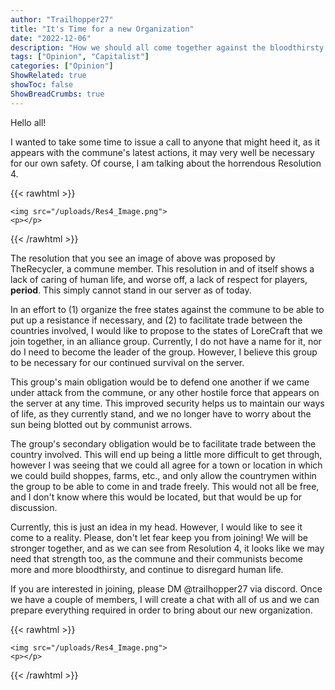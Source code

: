 ```yaml
---
author: "Trailhopper27"
title: "It's Time for a new Organization"
date: "2022-12-06"
description: "How we should all come together against the bloodthirsty communists"
tags: ["Opinion", "Capitalist"]
categories: ["Opinion"]
ShowRelated: true
showToc: false
ShowBreadCrumbs: true
---
```



Hello all! 

I wanted to take some time to issue a call to anyone that might heed it, as it appears with the commune's latest actions, it may very well be necessary for our own safety. Of course, I am talking about the horrendous Resolution 4.

{{< rawhtml >}}

    <img src="/uploads/Res4_Image.png">
    <p></p>
{{< /rawhtml >}}

The resolution that you see an image of above was proposed by TheRecycler, a commune member. This resolution in and of itself shows a lack of caring of human life, and worse off, a lack of respect for players, **period**. This simply cannot stand in our server as of today.

In an effort to (1) organize the free states against the commune to be able to put up a resistance if necessary, and (2) to facilitate trade between the countries involved, I would like to propose to the states of LoreCraft that we join together, in an alliance group. Currently, I do not have a name for it, nor do I need to become the leader of the group. However, I believe this group to be necessary for our continued survival on the server.

This group's main obligation would be to defend one another if we came under attack from the commune, or any other hostile force that appears on the server at any time. This improved security helps us to maintain our ways of life, as they currently stand, and we no longer have to worry about the sun being blotted out by communist arrows.

The group's secondary obligation would be to facilitate trade between the country involved. This will end up being a little more difficult to get through, however I was seeing that we could all agree for a town or location in which we could build shoppes, farms, etc., and only allow the countrymen within the group to be able to come in and trade freely. This would not all be free, and I don't know where this would be located, but that would be up for discussion.

Currently, this is just an idea in my head. However, I would like to see it come to a reality. Please, don't let fear keep you from joining! We will be stronger together, and as we can see from Resolution 4, it looks like we may need that strength too, as the commune and their communists become more and more bloodthirsty, and continue to disregard human life.

If you are interested in joining, please DM @trailhopper27 via discord. Once we have a couple of members, I will create a chat with all of us and we can prepare everything required in order to bring about our new organization.

{{< rawhtml >}}

    <img src="/uploads/Res4_Image.png">
    <p></p>
{{< /rawhtml >}}

